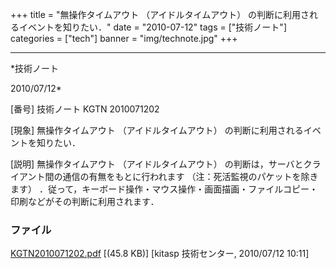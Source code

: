 ﻿+++
title = "無操作タイムアウト （アイドルタイムアウト） の判断に利用されるイベントを知りたい．"
date = "2010-07-12"
tags = ["技術ノート"]
categories = ["tech"]
banner = "img/technote.jpg"
+++

-----------------------------------------------------------------------------------------------------------------------------

*技術ノート

2010/07/12*


[番号]
技術ノート KGTN 2010071202

[現象]
無操作タイムアウト （アイドルタイムアウト）
の判断に利用されるイベントを知りたい．

[説明]
無操作タイムアウト （アイドルタイムアウト）
の判断は，サーバとクライアント間の通信の有無をもとに行われます
（注：死活監視のパケットを除きます）
．従って，キーボード操作・マウス操作・画面描画・ファイルコピー・印刷などがその判断に利用されます．


### ファイル

 
 


[KGTN2010071202.pdf](http://techreport.kitasp.net/attachments/download/226/KGTN2010071202.pdf)
 [(45.8 KB)] [kitasp 技術センター, 2010/07/12
10:11]


 


 


